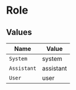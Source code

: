 # Role


## Values

| Name        | Value       |
| ----------- | ----------- |
| `System`    | system      |
| `Assistant` | assistant   |
| `User`      | user        |